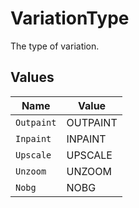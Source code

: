 # VariationType

The type of variation.


## Values

| Name       | Value      |
| ---------- | ---------- |
| `Outpaint` | OUTPAINT   |
| `Inpaint`  | INPAINT    |
| `Upscale`  | UPSCALE    |
| `Unzoom`   | UNZOOM     |
| `Nobg`     | NOBG       |